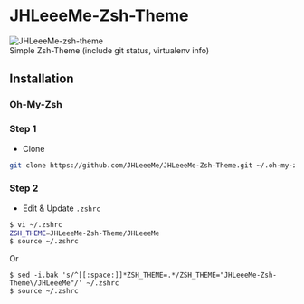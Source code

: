 # JHLeeeMe-Zsh-Theme
![JHLeeeMe-zsh-theme](https://user-images.githubusercontent.com/31606119/76569425-7112a080-64f6-11ea-85c1-08d8431eddcb.png)  
Simple Zsh-Theme (include git status, virtualenv info)


## Installation
### Oh-My-Zsh
### Step 1
* Clone  
```bash
git clone https://github.com/JHLeeeMe/JHLeeeMe-Zsh-Theme.git ~/.oh-my-zsh/custom/themes/JHLeeeMe-Zsh-Theme/
```
  
### Step 2
* Edit & Update `.zshrc`  
```bash
$ vi ~/.zshrc  
ZSH_THEME=JHLeeeMe-Zsh-Theme/JHLeeeMe
$ source ~/.zshrc
```
Or
```
$ sed -i.bak 's/^[[:space:]]*ZSH_THEME=.*/ZSH_THEME="JHLeeeMe-Zsh-Theme\/JHLeeeMe"/' ~/.zshrc
$ source ~/.zshrc
```
